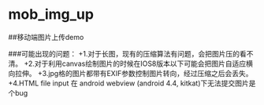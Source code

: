 # mob_img_up
##移动端图片上传demo

###可能出现的问题：
+1.对于长图，现有的压缩算法有问题，会把图片压的看不清。
+2.对于利用canvas绘制图片的时候在IOS8版本以下可能会把图片自适应横向拉伸。
+3.jpg格的图片都带有EXIF参数控制图片转向，经过压缩之后会丢失。
+4.HTML file input 在 android webview (android 4.4, kitkat)下无法提交图片是个bug
